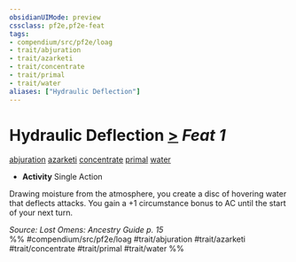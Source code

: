 ```yaml
---
obsidianUIMode: preview
cssclass: pf2e,pf2e-feat
tags:
- compendium/src/pf2e/loag
- trait/abjuration
- trait/azarketi
- trait/concentrate
- trait/primal
- trait/water
aliases: ["Hydraulic Deflection"]
---
```

# Hydraulic Deflection  [>](chapter-9-playing-the-game.md#Actions "Single Action") *Feat 1*  
[abjuration](abjuration.md "Abjuration School Trait")  [azarketi](azarketi-loag.md "Azarketi Ancestry & Heritage Trait")  [concentrate](concentrate.md "Concentrate Action & Ability Trait")  [primal](primal.md "Primal Tradition Trait")  [water](water.md "Water Energy & Element Trait")  

- **Activity** Single Action

Drawing moisture from the atmosphere, you create a disc of hovering water that deflects attacks. You gain a +1 circumstance bonus to AC until the start of your next turn.

*Source: Lost Omens: Ancestry Guide p. 15*  
%% #compendium/src/pf2e/loag #trait/abjuration #trait/azarketi #trait/concentrate #trait/primal #trait/water %%